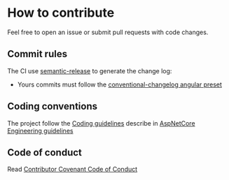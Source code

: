# How to contribute

Feel free to open an issue or submit pull requests with code changes.

## Commit rules

The CI use [semantic-release](https://github.com/semantic-release/semantic-release/blob/master/README.md) to generate the change log:

* Yours commits must follow the [conventional-changelog angular preset](https://github.com/conventional-changelog/conventional-changelog/blob/master/packages/conventional-changelog-angular/README.md)  

## Coding conventions

The project follow the [Coding guidelines](https://github.com/aspnet/AspNetCore/wiki/Engineering-guidelines#coding-guidelines) describe in [AspNetCore Engineering guidelines](https://github.com/aspnet/AspNetCore/wiki/Engineering-guidelines#coding-guidelines)

## Code of conduct

Read [Contributor Covenant Code of Conduct](CODE_OF_CONDUCT.md)